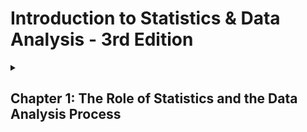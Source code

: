 # Introduction to Statistics & Data Analysis - 3rd Edition

  <details>
    <summary>
      <h2>Chapter 1: The Role of Statistics and the Data Analysis Process</h2>
    </summary>

  <p>O uso da estatística está cada vez mais disseminado no mundo atual por consequência de sua utilização e aplicação prática. Ainda assim, muitos acreditam que se trata de uma disicplina desnecessária e muitas vezes utilizada somente para fundamentar mentiras através dos dados coletados, campanhas de marketing suspiciosas, para dizer o mínimo, e narrativas sociais dos grupos sociais e econômicos dominantes. Contudo, a estatística é muito utilizada em várias áreas do conhecimento, de modo que ela se torna imprescindível em um mundo cada vez mais complexo e abarrotado de interações.</p>

  <p>Mesmo em meio à desconfianças, a estatística está se tornando mais popular entre o público que não contribui diariamente com ela. Isso porque ela dá ferramentas necessárias para pensar além do óbvio e do genérico, facilitando a compreensão dos eventos naturais e sociais e formando uma maneira de pensar para além da bestialidade social e individual. Nessa cadência, vão se formando mais e mais pessoas interessadas e pelos menos compreender sua utilidade prática.</p>

<br>
   
   ### 1.1: Three reasons to study statistics

   #### The first reason: To be informed

   <p>Para estar informado é necessário ser capaz de: Extrair informações de tabelas e gráficos; Seguir argumentos numéricos; Entender os básico de como dados devem ser reunidos, resumidos e analisados para derivar conclusões estatisticas.</p>

   #### The second reason: Making informed decisions

   <p>Para realizar julgamentos informados, é necessário: Decidir se a informação existente é adequada ou se informação adicional é necessária; Se necessário, coletar informações de um modo razoável e crítico; Resumir os dados disponíveis de um modo útil e informativo; Analisar os dados disponíveis; Derivar conclusões, tomar decisões e avaliar os de uma decisão incorreta.</p>

   #### The third reason: Evaluating decisions that affect your life

   <p>Uma compreensão de técnicas estatisticas permitirá a você questionar e avaliar decisões que afetam seu bem-estar.</p>

<br>

   ### 1.2 The Nature and Role of Variability

   <p>A Estatística é uma área do conhecimento que focar em coletar, analisar e tirar conclusões a partir de dados de um modo sensível e crítico. Um dos usos básicos de métodos estatíticos descritivos é aumentar nosso entendimento da natureza da varibilidade em uma população. Entender variabilidade nos permite distinguir entre valores comuns e incomuns. A habilidade para reconhecer valores incomuns na presenção da varibilidade é chave para a maioria dos procedimentos estatísticos e é também o que nos possibilita quantificar a chance de estar errado quando uma conclusão é baseada em dados de amostra.</p>

<br>

   ### 1.3 Statistics and the Data Analysis Process

   <p>Logo após que os dados foram coletados, o próximo passo no processo de análise de dados envolve organizar e resumir a informação. Tabelas, gráficos e resumos numéricos permitem maior entendimento e fornecem uma maneira efetiva de apresentar os dados. Métodos para organizar e resumir dados constituem a ramo da estatística conhecido como <i>Estatística descritiva</i>. Depois que os dados foram resumidos, nós frequentemente derivamos conclusões ou tomamos decisões baseadas nos dados. Isso, com frequência, envolve generalizar de um pequeno grupo de individuos ou objetos que foram estudados para um grupo bem maior. Métodos para retirar conclusões a partir de porções menores de grupos maiores é o outro ramo da estatítica conhecido como <i>Estatística inferencial</i></p>

   <p>A <b>Estatística inferencial</b> envolve generalizar a partir de uma amostra retirada de uma população. Porém, quando nós generalizamos corremos o risco de uma conclusão incorreta, pois a conclusão sobre uma população é baseada numa informação incompleta. Um aspecto importante ao desenvolver técnicas inferenciais envolve quantificar a chance de uma conclusão incorreta.</p>

   #### Definition:

   <p>A coleção inteira de indivíduos ou objetos sobre o qual a informação precisa ser extraída é chamada de <b>população</b> de interesse. Uma <b>amostra</b> é um subconjunto da população de interesse selecionada de maneira intencional.</p>

   <p><b>Estatítica descritiva</b> é o ramo da estatística que inclui métodos para organizar e resumir dados. <b>Estatística inferencial</b> é o ramo da estatística que envolve generalizar a partir de uma amostra de uma população e avaliar a confiabilidade de tais generalizações.</p>

   #### The Data analysis Process

   1. **Understanding the nature of the problem**:
   2. **Deciding what to measure and how to measure it**:
   3. **Data collection**:
   4. **Data summarization and preliminary analysis**:
   5. **Formal dta anlysis**:
   6. **Interepretation of results**:

<br>

  ### Exercises 1.1 - 1.9

  <ol>
    <li>Give a brief definition of the terms <i>descriptive statistics</i> and <i>inferential statistics</i>.</li>
    <li>Give a brief definition of the terms <i>population</i> and <i>sample</i>.</li>
    <li>Data from a poll conducted by Travelocity led to the following estimates: Approximately 40% of travelers check work email while on vacation, about 33% take cell phones on vacation in order to stay connected with work, and about 25% bring a laptop computer on vacation (San Luis Obispo Tribune, December 1, 2005). Are the given percentages population values or were they computed from a sample?</li>
    <li>Based on a study of 2121 children between the ages of one and four, researchers at the Medical College of Wisconsin concluded that there was an association between iron deficiency and the length of time that a child is bottle-fed (Milwaukee Journal Sentinel, November 26, 2005). Describe the sample and the population of interest for this study.</li>
    <li>The student senate at a university with 15,000 students is interested in the proportion of students who favor a change in the grading system to allow for plus and minus grades (e.g., B#, B, B$, rather than just B). Two hundred students are interviewed to determine their attitude toward this proposed change. What is the population of interest? What group of students constitutes the sample in this problem?</li>
    <li>The supervisors of a rural county are interested in the proportion of property owners who support the construction of a sewer system. Because it is too costly to contact all 7000 property owners, a survey of 500 owners (selected at random) is undertaken. Describe the population and sample for this problem.</li>
    <li>Representatives of the insurance industry wished to investigate the monetary loss resulting from earthquake damage to single-family dwellings in Northridge, California, in January 1994. From the set of all single-family homes in Northridge, 100 homes were selected for inspection. Describe the population and sample for this problem.</li>
    <li>A consumer group conducts crash tests of new model cars. To determine the severity of damage to 2006 Mazda 6s resulting from a 10-mph crash into a concrete wall, the research group tests six cars of this type and assesses the amount of damage. Describe the population and sample for this problem.</li>
    <li>A building contractor has a chance to buy an oddlot of 5000 used bricks at an auction. She is interested in determining the proportion of bricks in the lot that are cracked and therefore unusable for her current project, but she does not have enough time to inspect all 5000 bricks. Instead, she checks 100 bricks to determine whether each is cracked. Describe the population and sample for this problem.</li>  
  </ol>

  ### Answers 1.1 - 1.9

  <ol>
    <li>A estatística descritiva é ramo responsável por coletar, organizar e resumir os dados de modos que eles possam ser de utilidade para o objetivo da pesquisa. A estatística inferencial é o ramo responsável por generalizar a interepretação dos agrupamento de dados a partir de uma amostra menor e representativa de um grupo consideravelmente maior.</li>
    <li>População se refere à totalidade do grupo alvo da pesquisa. Já uma amostra se refere a uma porção selecionada desse grupo.</li>
    <li>Computed from a samples?</li>
    <li>A amostra desse estudo se refere às 2121 crianças avaliadas no estudo de deficiência de ferro. Já a população seria todas as criança com a idade entre 1 e 4</li>
    <li>A população de interesse são os 15 mil estudantes. Já a mostra são os 200 estudantes questionados sobre mudanças no sistema de notas.</li>
    <li>A população de interesse sãos 7000 fazendeiros. Já a amostra são os 500 fazendeiros que foram questionados sobre a construção de um sistema de esgoto.</li>
    <li>A populção de interesse são todos os proprietários das habitações em Northridge, California. Já a amostra foram os proprietários que tiveram suas casas inspecionadas.</li>
    <li>A população são todos os carros Mazda 6s que serão produzidos. Já a amostra foram os 6 carros utilizados nos testes de colisão</li>
    <li>A população são todos os 5000 blocos. Já a amostra foram os 100 blocos inspecionados.</li>
  </ol>

  <br>
   
   ### 1.4 Types of Data and Some Simple Graphical Displays

   #### Describing Data

   <p>Cada indivíduo, animal ou objeto possui características que o diferenciam ou não de outros de seu grupo e que podem se alterar ou não conforme o tempo. Essas características são chamadas de <b>variáveis</b> e são fundamentais na estatística. <b>Dados</b>, por sua vez, resultam da observação dessas variáveis. Depois que esse dados são medidos ou contados eles se tranformam em <b>conjunto de dados</b>, que podem univariados, bivariados, multivariados.</p>

   #### Definition: univariate, bivariate, multivariate
  
```mermaid
mindmap
  (**Conjunto de dados**)
    (Univariado)
    (Bivariado)
    (Multivariado)
```

   <p>Um conjunto de dados podem classificados conformes a quantidade diferentes de características (variáveis) observadas. Quando de somente uma característica é conhecido como <b>univariado</b>, quando de duas características sendo analisadas será do tipo <b>bivariado</b> e acima de duas características será do tipo <b>multivariado</b>.</p>

  #### Definition: Categorical and Numerical Data

```mermaid
mindmap
  (**Tipo de dados**)
    (Categórico / qualitativo)
      (Nominal)
        (Gênero, etinicidade ...)
      (Ordinal)
        (Condição econômica, nível educacional ...)
    (Numérico / quantitativo)
      (Discreto)
        (Notas, idade, altura...)
      (Contínuo)
        (Dinheiro em posse, peso, pressão arterial...)
```

   <p>Logo após um conjunto de dados ser clasificado como univariado, bivariado ou multivariado conforme a quantidade de variáveis analisadas, as variáveis também possuem uma classificação conforme os tipos de dados.</p>

  <p>Variáveis numéricas são representadas por números. Quando essas variáveis numéricas assumem valores que excluem outros valores possíveis, essa variável será to tipo <b>discreta</b>. Porém, quando essas variáveis assumem valores dentro de um intervalo delimitado de valores, essa variável será do tipo <b>contínua</b>.</p>
   
  </details>
